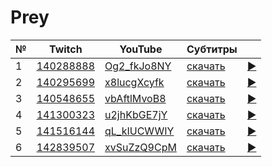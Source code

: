 # Prey

| № | Twitch | YouTube | Субтитры | |
| --- | --- | --- | --- | --- |
| 1 | [140288888](https://www.twitch.tv/videos/140288888) | [Og2_fkJo8NY](https://www.youtube.com/watch?v=Og2_fkJo8NY) | [скачать](../chats/v140288888.ass) | [▶](../src/player.html?v=Og2_fkJo8NY&s=140288888) |
| 2 | [140295699](https://www.twitch.tv/videos/140295699) | [x8lucgXcyfk](https://www.youtube.com/watch?v=x8lucgXcyfk) | [скачать](../chats/v140295699.ass) | [▶](../src/player.html?v=x8lucgXcyfk&s=140295699) |
| 3 | [140548655](https://www.twitch.tv/videos/140548655) | [vbAftlMvoB8](https://www.youtube.com/watch?v=vbAftlMvoB8) | [скачать](../chats/v140548655.ass) | [▶](../src/player.html?v=vbAftlMvoB8&s=140548655) |
| 4 | [141300323](https://www.twitch.tv/videos/141300323) | [u2jhKbGE7jY](https://www.youtube.com/watch?v=u2jhKbGE7jY) | [скачать](../chats/v141300323.ass) | [▶](../src/player.html?v=u2jhKbGE7jY&s=141300323) |
| 5 | [141516144](https://www.twitch.tv/videos/141516144) | [qL_kIUCWWIY](https://www.youtube.com/watch?v=qL_kIUCWWIY) | [скачать](../chats/v141516144.ass) | [▶](../src/player.html?v=qL_kIUCWWIY&s=141516144) |
| 6 | [142839507](https://www.twitch.tv/videos/142839507) | [xvSuZzQ9CpM](https://www.youtube.com/watch?v=xvSuZzQ9CpM) | [скачать](../chats/v142839507.ass) | [▶](../src/player.html?v=xvSuZzQ9CpM&s=142839507) |
